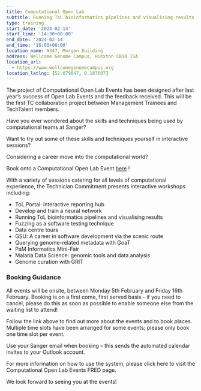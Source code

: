 ```yaml
---
title: Computational Open Lab
subtitle: Running ToL bioinformatics pipelines and visualising results
type: training
start_date: '2024-02-14'
start_time: '14:30+00:00'
end_date: '2024-02-14'
end_time: '16:00+00:00'
location_name: N347, Morgan Building
address: Wellcome Genome Campus, Hinxton CB10 1SA
location_url:
  - https://www.wellcomegenomecampus.org
location_latlng: [52.079047, 0.187607]
---
```


The project of Computational Open Lab Events
has been designed after last year’s success of Open Lab Events and the feedback received.
This will be the first TC collaboration project between Management Trainees and TechTalent members.

Have you ever wondered about the skills and techniques being used by computational teams at Sanger?

Want to try out some of these skills and techniques yourself in interactive sessions?

Considering a career move into the computational world?

Book onto a Computational Open Lab Event [here](https://bookwhen.com/computational-open-lab-events) !

With a variety of sessions catering for all levels of computational experience, the Technician Commitment presents interactive workshops including:

- ToL Portal: interactive reporting hub
- Develop and train a neural network
- Running ToL bioinformatics pipelines and visualising results
- Fuzzing as a software testing technique
- Data centre tours
- GSU: A career in software development via the scenic route
- Querying genome-related metadata with GoaT
- PaM Informatics Mini-Fair
- Malaria Data Science: genomic tools and data analysis
- Genome curation with GRIT

### Booking Guidance

All events will be onsite, between Monday 5th February and Friday 16th February. Booking is on a first come, first served basis - if you need to cancel, please do this as soon as possible to enable someone else from the waiting list to attend!

Follow the link above to find out more about the events and to book places. Multiple time slots have been arranged for some events; please only book one time slot per event.

Use your Sanger email when booking – this sends the automated calendar invites to your Outlook account.

For more information on how to use the system, please click here to visit the Computational Open Lab Events FRED page.

We look forward to seeing you at the events!
